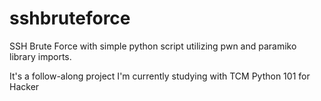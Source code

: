 # sshbruteforce
SSH Brute Force with simple python script utilizing pwn and paramiko library imports.

It's a follow-along project I'm currently studying with TCM Python 101 for Hacker
